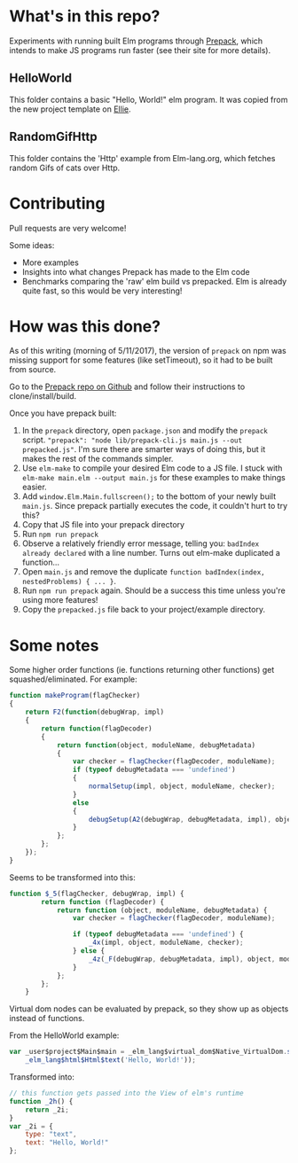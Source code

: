 # What's in this repo?
Experiments with running built Elm programs through [Prepack](https://prepack.io/), which intends to make JS programs run faster (see their site for more details).

## HelloWorld
This folder contains a basic "Hello, World!" elm program.  It was copied from the new project template on [Ellie](https://ellie-app.com/new).

## RandomGifHttp
This folder contains the 'Http' example from Elm-lang.org, which fetches random Gifs of cats over Http.

# Contributing
Pull requests are very welcome!

Some ideas:
- More examples
- Insights into what changes Prepack has made to the Elm code
- Benchmarks comparing the 'raw' elm build vs prepacked.  Elm is already quite fast, so this would be very interesting!

# How was this done?
As of this writing (morning of 5/11/2017), the version of `prepack` on npm was missing support for some features (like setTimeout), so it had to be built from source.

Go to the [Prepack repo on Github](https://github.com/facebook/prepack) and follow their instructions to clone/install/build.

Once you have prepack built:

1. In the `prepack` directory, open `package.json` and modify the `prepack` script. `"prepack": "node lib/prepack-cli.js main.js --out prepacked.js"`.  I'm sure there are smarter ways of doing this, but it makes the rest of the commands simpler.
2. Use `elm-make` to compile your desired Elm code to a JS file.  I stuck with `elm-make main.elm --output main.js` for these examples to make things easier.
3. Add `window.Elm.Main.fullscreen();` to the bottom of your newly built `main.js`.  Since prepack partially executes the code, it couldn't hurt to try this?
4. Copy that JS file into your prepack directory
5. Run `npm run prepack`
6. Observe a relatively friendly error message, telling you: `badIndex already declared` with a line number.  Turns out elm-make duplicated a function...
7. Open `main.js` and remove the duplicate `function badIndex(index, nestedProblems) { ... }`.
8. Run `npm run prepack` again.  Should be a success this time unless you're using more features!
9. Copy the `prepacked.js` file back to your project/example directory.

# Some notes
Some higher order functions (ie. functions returning other functions) get squashed/eliminated.  For example:

```javascript
function makeProgram(flagChecker)
{
	return F2(function(debugWrap, impl)
	{
		return function(flagDecoder)
		{
			return function(object, moduleName, debugMetadata)
			{
				var checker = flagChecker(flagDecoder, moduleName);
				if (typeof debugMetadata === 'undefined')
				{
					normalSetup(impl, object, moduleName, checker);
				}
				else
				{
					debugSetup(A2(debugWrap, debugMetadata, impl), object, moduleName, checker);
				}
			};
		};
	});
}
```
Seems to be transformed into this:

```javascript
function $_5(flagChecker, debugWrap, impl) {
		return function (flagDecoder) {
			return function (object, moduleName, debugMetadata) {
				var checker = flagChecker(flagDecoder, moduleName);

				if (typeof debugMetadata === 'undefined') {
					_4x(impl, object, moduleName, checker);
				} else {
					_4z(_F(debugWrap, debugMetadata, impl), object, moduleName, checker);
				}
			};
		};
	}
```

Virtual dom nodes can be evaluated by prepack, so they show up as objects instead of functions.

From the HelloWorld example:
```javascript
var _user$project$Main$main = _elm_lang$virtual_dom$Native_VirtualDom.staticProgram(
	_elm_lang$html$Html$text('Hello, World!'));
```
Transformed into:
```javascript
// this function gets passed into the View of elm's runtime
function _2h() {
	return _2i;
}
var _2i = {
	type: "text",
	text: "Hello, World!"
};
```